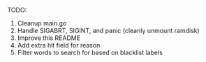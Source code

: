 TODO:

1. Cleanup main.go
2. Handle SIGABRT, SIGINT, and panic (cleanly unmount ramdisk)
3. Improve this README
4. Add extra hit field for reason
5. Filter words to search for based on blacklist labels



